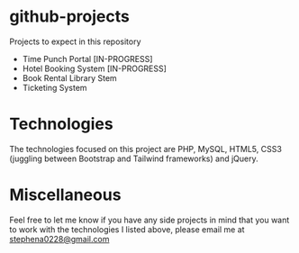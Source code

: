 # github-projects
Projects to expect in this repository
- Time Punch Portal [IN-PROGRESS]
- Hotel Booking System [IN-PROGRESS]
- Book Rental Library Stem
- Ticketing System

# Technologies
The technologies focused on this project are PHP, MySQL, HTML5, CSS3 (juggling between Bootstrap and Tailwind frameworks) and jQuery.

# Miscellaneous
Feel free to let me know if you have any side projects in mind that you want to work with the technologies I listed above, please email me at stephena0228@gmail.com
